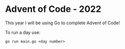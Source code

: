 Advent of Code - 2022
===

This year I will be using Go to complete Advent of Code!

To run a day use:
```
go run main.go <day number>
```
